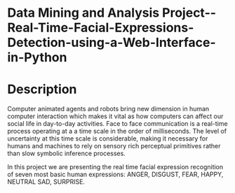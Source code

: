# Data Mining and Analysis Project--Real-Time-Facial-Expressions-Detection-using-a-Web-Interface-in-Python
# Description
Computer animated agents and robots bring new dimension in human computer interaction which makes it vital as how computers can affect our social life in day-to-day activities. Face to face communication is a real-time process operating at a a time scale in the order of milliseconds. The level of uncertainty at this time scale is considerable, making it necessary for humans and machines to rely on sensory rich perceptual primitives rather than slow symbolic inference processes.

In this project we are presenting the real time facial expression recognition of seven most basic human expressions: ANGER, DISGUST, FEAR, HAPPY, NEUTRAL SAD, SURPRISE.

